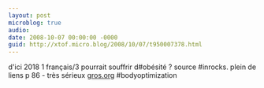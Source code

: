 ```yaml
---
layout: post
microblog: true
audio: 
date: 2008-10-07 00:00:00 -0000
guid: http://xtof.micro.blog/2008/10/07/t950007378.html
---
```

d'ici 2018 1 français/3 pourrait souffrir d#obésité ? source #inrocks. plein de liens p 86 - très sérieux [gros.org](http://gros.org) #bodyoptimization
